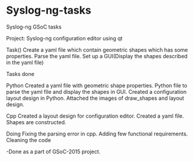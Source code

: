 # Syslog-ng-tasks
Syslog-ng GSoC tasks

Project: Syslog-ng configuration editor using qt

Task()
Create a yaml file which contain geometric shapes which has some properties.
Parse the yaml file.
Set up a GUI(Display the shapes described in the yaml file)

Tasks done

Python
Created a yaml file with geometric shape properties.
Python file to parse the yaml file and display the shapes in GUI.
Created a configuration layout design in Python.
Attached the images of draw_shapes and layout design.

Cpp
Created a layout design for configuration editor.
Created a yaml file.
Shapes are constructed.

Doing
Fixing the parsing error in cpp.
Adding few functional requirements.
Cleaning the code

-Done as a part of GSoC-2015 project.








